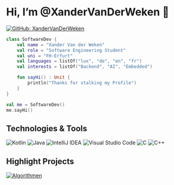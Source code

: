 <h1>Hi, I’m @XanderVanDerWeken 👋</h1>

[![GitHub: XanderVanDerWeken](https://img.shields.io/github/followers/xandervanderweken?label=follow&style=social)](https://github.com/XanderVanDerWeken)

```kotlin
class SoftwareDev {
    val name = "Xander Van der Weken"
    val role = "Software Engineering Student"
    val uni = "FH-Erfurt"
    val languages = listOf("lux", "de", "en", "fr")
    val interests = listOf("Backend", "AI", "Embedded")

    fun sayHi() : Unit {
        println("Thanks for stalking my Profile")
    }
}

val me = SoftwareDev()
me.sayHi()
```

<h2>Technologies & Tools</h2>

![Kotlin](https://img.shields.io/badge/kotlin-%237F52FF.svg?style=for-the-badge&logo=kotlin&logoColor=white)
![Java](https://img.shields.io/badge/java-%23ED8B00.svg?style=for-the-badge&logo=openjdk&logoColor=white)
![IntelliJ IDEA](https://img.shields.io/badge/IntelliJIDEA-000000.svg?style=for-the-badge&logo=intellij-idea&logoColor=white)
![Visual Studio Code](https://img.shields.io/badge/Visual%20Studio%20Code-0078d7.svg?style=for-the-badge&logo=visual-studio-code&logoColor=white)
![C](https://img.shields.io/badge/c-%2300599C.svg?style=for-the-badge&logo=c&logoColor=white)
![C++](https://img.shields.io/badge/c++-%2300599C.svg?style=for-the-badge&logo=c%2B%2B&logoColor=white)

<!--

 -->
<h2>Highlight Projects</h2>

<a href="https://github.com/XanderVanDerWeken/Algorithmen">
    <img alighn="center" src="https://github-readme-stats.vercel.app/api/pin/?username=XanderVanDerWeken&repo=XanderVanDerWeken&show_icons=true&line_height=27&title_color=6aa6f8&text_color=8a919a&icon_color=6aa6f8&bg_color=22272e" alt="Algorithmen" />
</a>